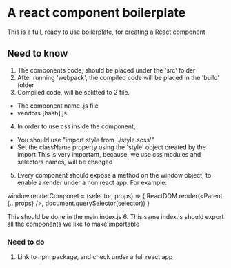 # A react component boilerplate

This is a full, ready to use boilerplate, for creating a React component

## Need to know

1. The components code, should be placed under the 'src' folder
2. After running 'webpack', the compiled code will be placed in the 'build' folder
3. Compiled code, will be splitted to 2 file.
  - The component name .js file
  - vendors.[hash].js
4. In order to use css inside the component,
  - You should use "import style from './style.scss'"
  - Set the className property using the 'style' object created by the import
    This is very important, because, we use css modules and selectors names, will be changed
5. Every component should expose a method on the window object, to enable a render under a non react app.
  For example:
  
  window.renderComponet = (selector, props) => {
    ReactDOM.render(<Parent {...props} />, document.querySelector(selector))
  }

  This should be done in the main index.js
6. This same index.js should export all the components we like to make importable


### Need to do

1. Link to npm package, and check under a full react app

	

